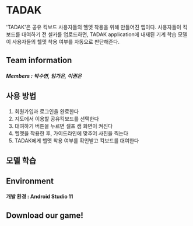 # TADAK
'TADAK'은 공유 킥보드 사용자들의 헬멧 착용을 위해 만들어진 앱이다. 사용자들이 킥보드를 대여하기 전 셀카를 업로드하면, TADAK application에 내재된 기계 학습 모델이 사용자들의 헬멧 착용 여부를 자동으로 판단해준다.

## Team information
##### Members : 박수연, 임가은, 이권은

## 사용 방법
1. 회원가입과 로그인을 완료한다
2. 지도에서 이용할 공유킥보드를 선택한다
3. 대여하기 버튼을 누르면 셀프 캠 화면이 켜진다
4. 헬멧을 착용한 후, 가이드라인에 맞추어 사진을 찍는다
5. TADAK에게 헬멧 착용 여부를 확인받고 킥보드를 대여한다

## 모델 학습

## Environment
#### 개발 환경 : Android Studio 11

## Download our game!

